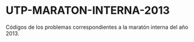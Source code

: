 # UTP-MARATON-INTERNA-2013
Códigos de los problemas correspondientes a la maratón interna del año 2013.


